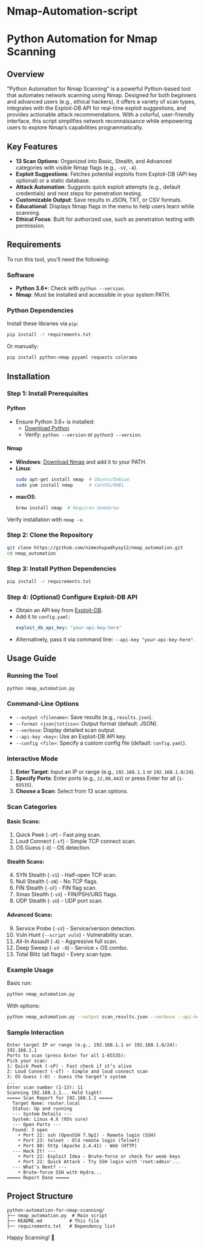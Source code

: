 # Nmap-Automation-script

# Python Automation for Nmap Scanning

## Overview
"Python Automation for Nmap Scanning" is a powerful Python-based tool that automates network scanning using Nmap. Designed for both beginners and advanced users (e.g., ethical hackers), it offers a variety of scan types, integrates with the Exploit-DB API for real-time exploit suggestions, and provides actionable attack recommendations. With a colorful, user-friendly interface, this script simplifies network reconnaissance while empowering users to explore Nmap’s capabilities programmatically.

## Key Features
- **13 Scan Options**: Organized into Basic, Stealth, and Advanced categories with visible Nmap flags (e.g., `-sV`, `-A`).
- **Exploit Suggestions**: Fetches potential exploits from Exploit-DB (API key optional) or a static database.
- **Attack Automation**: Suggests quick exploit attempts (e.g., default credentials) and next steps for penetration testing.
- **Customizable Output**: Save results in JSON, TXT, or CSV formats.
- **Educational**: Displays Nmap flags in the menu to help users learn while scanning.
- **Ethical Focus**: Built for authorized use, such as penetration testing with permission.

## Requirements
To run this tool, you’ll need the following:

### Software
- **Python 3.6+**: Check with `python --version`.
- **Nmap**: Must be installed and accessible in your system PATH.

### Python Dependencies
Install these libraries via `pip`:
```bash
pip install -r requirements.txt
```
Or manually:
```bash
pip install python-nmap pyyaml requests colorama
```

## Installation

### Step 1: Install Prerequisites
#### Python
- Ensure Python 3.6+ is installed:
  - [Download Python](https://www.python.org/downloads/)
  - Verify: `python --version` or `python3 --version`.

#### Nmap
- **Windows**: [Download Nmap](https://nmap.org/download.html) and add it to your PATH.
- **Linux**:
  ```bash
  sudo apt-get install nmap  # Ubuntu/Debian
  sudo yum install nmap      # CentOS/RHEL
  ```
- **macOS**:
  ```bash
  brew install nmap  # Requires Homebrew
  ```
Verify installation with `nmap -v`.

### Step 2: Clone the Repository
```bash
git clone https://github.com/nimeshupadhyay12/nmap_automation.git
cd nmap_automation
```

### Step 3: Install Python Dependencies
```bash
pip install -r requirements.txt
```

### Step 4: (Optional) Configure Exploit-DB API
- Obtain an API key from [Exploit-DB](https://www.exploit-db.com/).
- Add it to `config.yaml`:
  ```yaml
  exploit_db_api_key: "your-api-key-here"
  ```
- Alternatively, pass it via command line: `--api-key "your-api-key-here"`.

## Usage Guide

### Running the Tool
```bash
python nmap_automation.py
```

### Command-Line Options
- `--output <filename>`: Save results (e.g., `results.json`).
- `--format <json|txt|csv>`: Output format (default: JSON).
- `--verbose`: Display detailed scan output.
- `--api-key <key>`: Use an Exploit-DB API key.
- `--config <file>`: Specify a custom config file (default: `config.yaml`).

### Interactive Mode
1. **Enter Target**: Input an IP or range (e.g., `192.168.1.1` or `192.168.1.0/24`).
2. **Specify Ports**: Enter ports (e.g., `22,80,443`) or press Enter for all (`1-65535`).
3. **Choose a Scan**: Select from 13 scan options.

### Scan Categories
#### Basic Scans:
1. Quick Peek (`-sP`) - Fast ping scan.
2. Loud Connect (`-sT`) - Simple TCP connect scan.
3. OS Guess (`-O`) - OS detection.

#### Stealth Scans:
4. SYN Stealth (`-sS`) - Half-open TCP scan.
5. Null Stealth (`-sN`) - No TCP flags.
6. FIN Stealth (`-sF`) - FIN flag scan.
7. Xmas Stealth (`-sX`) - FIN/PSH/URG flags.
8. UDP Stealth (`-sU`) - UDP port scan.

#### Advanced Scans:
9. Service Probe (`-sV`) - Service/version detection.
10. Vuln Hunt (`--script vuln`) - Vulnerability scan.
11. All-In Assault (`-A`) - Aggressive full scan.
12. Deep Sweep (`-sV -O`) - Service + OS combo.
13. Total Blitz (all flags) - Every scan type.

### Example Usage
Basic run:
```bash
python nmap_automation.py
```
With options:
```bash
python nmap_automation.py --output scan_results.json --verbose --api-key "your-api-key"
```

### Sample Interaction
```
Enter target IP or range (e.g., 192.168.1.1 or 192.168.1.0/24): 192.168.1.1
Ports to scan (press Enter for all 1-65535):
Pick your scan:
1: Quick Peek (-sP) - Fast check if it’s alive
2: Loud Connect (-sT) - Simple and loud connect scan
3: OS Guess (-O) - Guess the target’s system
...
Enter scan number (1-13): 11
Scanning 192.168.1.1... Hold tight!
===== Scan Report for 192.168.1.1 =====
  Target Name: router.local
  Status: Up and running
  --- System Details ---
  System: Linux 4.X (95% sure)
  --- Open Ports ---
  Found: 3 open
    • Port 22: ssh (OpenSSH 7.9p1) - Remote login (SSH)
    • Port 23: telnet - Old remote login (Telnet)
    • Port 80: http (Apache 2.4.41) - Web (HTTP)
  --- Hack It! ---
    • Port 22: Exploit Idea - Brute-force or check for weak keys
    • Port 22: Quick Attack - Try SSH login with 'root:admin'...
  --- What’s Next? ---
    • Brute-force SSH with Hydra...
===== Report Done =====
```

## Project Structure
```
python-automation-for-nmap-scanning/
├── nmap_automation.py  # Main script
├── README.md          # This file
├── requirements.txt   # Dependency list
```

Happy Scanning! 🚀
